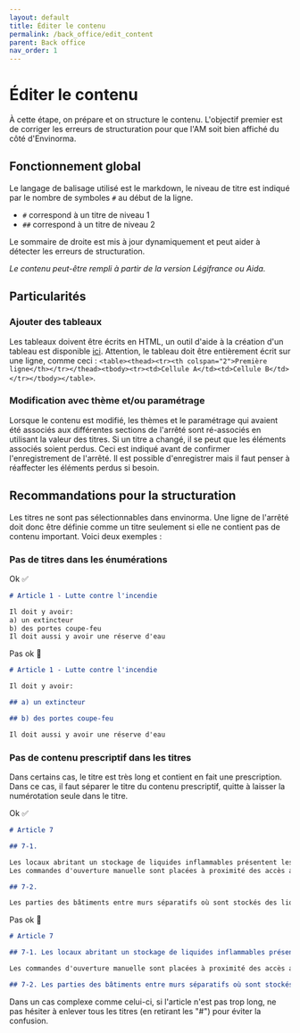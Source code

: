 ```yaml
---
layout: default
title: Éditer le contenu
permalink: /back_office/edit_content
parent: Back office
nav_order: 1
---
```


# Éditer le contenu

À cette étape, on prépare et on structure le contenu. L'objectif premier est de corriger les erreurs de structuration pour que l'AM soit bien affiché du côté d'Envinorma.

## Fonctionnement global

Le langage de balisage utilisé est le markdown, le niveau de titre est indiqué par le nombre de symboles `#` au début de la ligne.

- `#` correspond à un titre de niveau 1
- `##` correspond à un titre de niveau 2

Le sommaire de droite est mis à jour dynamiquement et peut aider à détecter les erreurs de structuration.

_Le contenu peut-être rempli à partir de la version Légifrance ou Aida._

## Particularités

### Ajouter des tableaux

Les tableaux doivent être écrits en HTML, un outil d'aide à la création d'un tableau est disponible [ici](https://developer.mozilla.org/fr/docs/Web/HTML/Element/table). Attention, le tableau doit être entièrement écrit sur une ligne, comme ceci : `<table><thead><tr><th colspan="2">Première ligne</th></tr></thead><tbody><tr><td>Cellule A</td><td>Cellule B</td></tr></tbody></table>`.

### Modification avec thème et/ou paramétrage

Lorsque le contenu est modifié, les thèmes et le paramétrage qui avaient été associés aux différentes sections de l'arrêté sont ré-associés en utilisant la valeur des titres. Si un titre a changé, il se peut que les éléments associés soient perdus. Ceci est indiqué avant de confirmer l'enregistrement de l'arrêté. Il est possible d'enregistrer mais il faut penser à réaffecter les éléments perdus si besoin.

## Recommandations pour la structuration

Les titres ne sont pas sélectionnables dans envinorma. Une ligne de l'arrêté doit donc être définie comme un titre seulement si elle ne contient pas de contenu important. Voici deux exemples :

### Pas de titres dans les énumérations

Ok ✅

```markdown
# Article 1 - Lutte contre l'incendie

Il doit y avoir:
a) un extincteur
b) des portes coupe-feu
Il doit aussi y avoir une réserve d'eau
```

Pas ok 🚫

```markdown
# Article 1 - Lutte contre l'incendie

Il doit y avoir:

## a) un extincteur

## b) des portes coupe-feu

Il doit aussi y avoir une réserve d'eau
```

### Pas de contenu prescriptif dans les titres

Dans certains cas, le titre est très long et contient en fait une prescription. Dans ce cas, il faut séparer le titre du contenu prescriptif, quitte à laisser la numérotation seule dans le titre.

Ok ✅

```markdown
# Article 7

## 7-1.

Les locaux abritant un stockage de liquides inflammables présentent les caractéristiques de réaction et de résistance au feu minimales suivantes :[..]
Les commandes d'ouverture manuelle sont placées à proximité des accès aux locaux de stockage. Le système de désenfumage est adapté aux risques particuliers de l'installation.

## 7-2.

Les parties des bâtiments entre murs séparatifs où sont stockés des liquides inflammables ont une surface maximale égale à 1 500 mètres carrés en l'absence de système d'extinction automatique d'incendie et 3 000 mètres carrés en présence d'un système d'extinction automatique d'incendie spécifiquement adapté aux liquides inflammables et dimensionné pour permettre une extinction totale de l'incendie de la cellule concernée dans un délai maximum de trois heures.
```

Pas ok 🚫

```markdown
# Article 7

## 7-1. Les locaux abritant un stockage de liquides inflammables présentent les caractéristiques de réaction et de résistance au feu minimales suivantes :[..]

Les commandes d'ouverture manuelle sont placées à proximité des accès aux locaux de stockage. Le système de désenfumage est adapté aux risques particuliers de l'installation.

## 7-2. Les parties des bâtiments entre murs séparatifs où sont stockés des liquides inflammables ont une surface maximale égale à 1 500 mètres carrés en l'absence de système d'extinction automatique d'incendie et 3 000 mètres carrés en présence d'un système d'extinction automatique d'incendie spécifiquement adapté aux liquides inflammables et dimensionné pour permettre une extinction totale de l'incendie de la cellule concernée dans un délai maximum de trois heures.
```

Dans un cas complexe comme celui-ci, si l'article n'est pas trop long, ne pas hésiter à enlever tous les titres (en retirant les "#") pour éviter la confusion.

